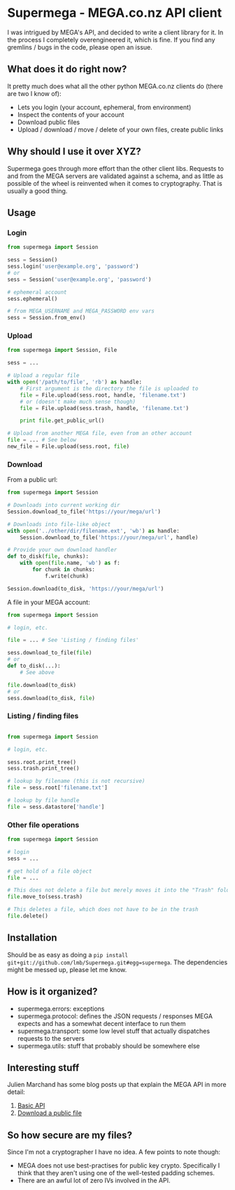 Supermega - MEGA.co.nz API client
=================================

I was intrigued by MEGA's API, and decided to write a client library for it. In the process I completely overengineered it, which is fine. If you find any gremlins / bugs in the code, please open an issue.

What does it do right now?
--------------------------

It pretty much does what all the other python MEGA.co.nz clients do (there are two I know of):

* Lets you login (your account, ephemeral, from environment)
* Inspect the contents of your account
* Download public files
* Upload / download / move / delete of your own files, create public links

Why should I use it over XYZ?
-----------------------------

Supermega goes through more effort than the other client libs. Requests to and from the MEGA servers are validated against a schema, and as little as possible of the wheel is reinvented when it comes to cryptography. That is usually a good thing.

Usage
-----

### Login

```python
from supermega import Session

sess = Session()
sess.login('user@example.org', 'password')
# or
sess = Session('user@example.org', 'password')

# ephemeral account
sess.ephemeral()

# from MEGA_USERNAME and MEGA_PASSWORD env vars
sess = Session.from_env()
```

### Upload

```python
from supermega import Session, File

sess = ...

# Upload a regular file
with open('/path/to/file', 'rb') as handle:
    # First argument is the directory the file is uploaded to
    file = File.upload(sess.root, handle, 'filename.txt')
    # or (doesn't make much sense though)
    file = File.upload(sess.trash, handle, 'filename.txt')

    print file.get_public_url()

# Upload from another MEGA file, even from an other account
file = ... # See below
new_file = File.upload(sess.root, file)
```

### Download

From a public url:

```python
from supermega import Session

# Downloads into current working dir
Session.download_to_file('https://your/mega/url')

# Downloads into file-like object
with open('../other/dir/filename.ext', 'wb') as handle:
    Session.download_to_file('https://your/mega/url', handle)

# Provide your own download handler
def to_disk(file, chunks):
    with open(file.name, 'wb') as f:
        for chunk in chunks:
            f.write(chunk)

Session.download(to_disk, 'https://your/mega/url')
```

A file in your MEGA account:

```python
from supermega import Session

# login, etc.

file = ... # See 'Listing / finding files'

sess.download_to_file(file)
# or
def to_disk(...):
    # See above

file.download(to_disk)
# or
sess.download(to_disk, file)
```

### Listing / finding files

```python

from supermega import Session

# login, etc.

sess.root.print_tree()
sess.trash.print_tree()

# lookup by filename (this is not recursive)
file = sess.root['filename.txt']

# lookup by file handle
file = sess.datastore['handle']
```

### Other file operations

```python
from supermega import Session

# login
sess = ...

# get hold of a file object
file = ...

# This does not delete a file but merely moves it into the "Trash" folder
file.move_to(sess.trash)

# This deletes a file, which does not have to be in the trash
file.delete()
```

Installation
------------

Should be as easy as doing a `pip install git+git://github.com/lmb/Supermega.git#egg=supermega`. The dependencies might be messed up, please let me know.

How is it organized?
--------------------

* supermega.errors: exceptions
* supermega.protocol: defines the JSON requests / responses MEGA expects and has a somewhat decent interface to run them
* supermega.transport: some low level stuff that actually dispatches requests to the servers
* supermega.utils: stuff that probably should be somewhere else

Interesting stuff
-----------------

Julien Marchand has some blog posts up that explain the MEGA API in more detail:

1. [Basic API](http://julien-marchand.fr/blog/using-mega-api-with-python-examples/)
2. [Download a public file](http://julien-marchand.fr/blog/using-the-mega-api-how-to-download-a-public-file-or-a-file-you-know-the-key-without-logging-in/)

So how secure are my files?
---------------------------

Since I'm not a cryptographer I have no idea. A few points to note though:

* MEGA does not use best-practises for public key crypto. Specifically I think that they aren't using one of the well-tested padding schemes.
* There are an awful lot of zero IVs involved in the API.
